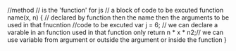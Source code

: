 //method
    // is the 'function' for js
    // a block of code to be excuted
function name(x, n) { // declared by function then the name then the arguments to be used in that fnucntion
    //code to be excuted
    var j = 6; // we can declare a varable in an function used in that function only
    return n * x * n2;// we can use variable from argument or outside the argument or inside the function
}
